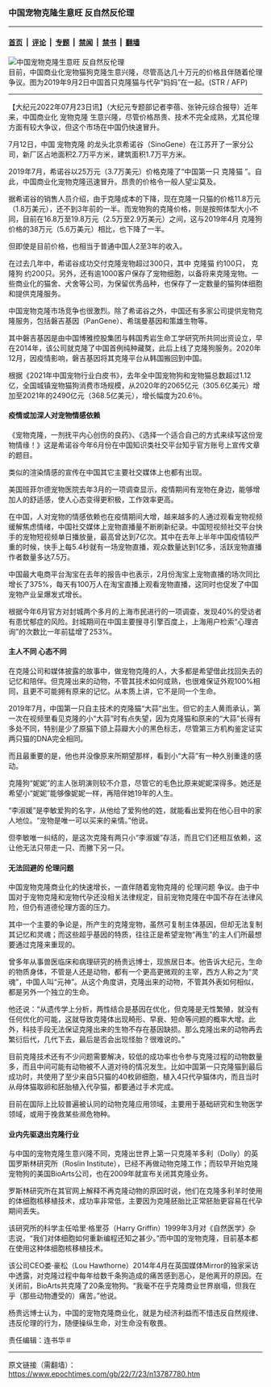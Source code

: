 ### 中国宠物克隆生意旺 反自然反伦理

---

#### [首页](../../../..?n13787780) &nbsp;|&nbsp; [评论](../../../../../epoch-comment?n13787780) &nbsp;|&nbsp; [专题](../../../../../epoch-special?n13787780) &nbsp;|&nbsp; [禁闻](../../../../../epoch-news?n13787780) &nbsp;|&nbsp; [禁书](../../../../../books?n13787780) &nbsp;|&nbsp; [翻墙](https://github.com/gfw-breaker/nogfw/blob/master/README.md?n13787780)


<div><img alt="中国宠物克隆生意旺 反自然反伦理" class="attachment-djy_600_400 size-djy_600_400 wp-post-image" src="https://i.epochtimes.com/assets/uploads/2022/07/id13787781-000_1JZ24U-600x400.jpg"/>
<div class="caption">
 目前，中国商业化宠物猫狗克隆生意兴隆，尽管高达几十万元的价格且伴随着伦理争议。图为2019年9月2日中国首只克隆猫与代孕“妈妈”在一起。(STR / AFP)
</div></div><hr/><div class="post_content" id="artbody" itemprop="articleBody">
 <!-- article content begin -->
 <p>
  【大纪元2022年07月23日讯】（大纪元专题部记者李蓓、张钟元综合报导）近年来，中国商业化
  <ok href="https://www.epochtimes.com/gb/tag/%E5%AE%A0%E7%89%A9%E5%85%8B%E9%9A%86.html">
   宠物克隆
  </ok>
  生意兴隆，尽管价格昂贵、技术不完全成熟，尤其伦理方面有较大争议，但这个市场在中国仍快速冒升。
 </p>
 <p>
  7月12日，中国
  <ok href="https://www.epochtimes.com/gb/tag/%E5%AE%A0%E7%89%A9%E5%85%8B%E9%9A%86.html">
   宠物克隆
  </ok>
  的龙头北京希诺谷（SinoGene）在江苏开了一家分公司，新厂区占地面积2.7万平方米，建筑面积1.7万平方米。
 </p>
 <p>
  2019年7月，希诺谷以25万元（3.7万美元）价格克隆了“中国第一只
  <ok href="https://www.epochtimes.com/gb/tag/%E5%85%8B%E9%9A%86%E7%8C%AB.html">
   克隆猫
  </ok>
  ”。自此，中国商业化宠物克隆迅速冒升。昂贵的价格令一般人望尘莫及。
 </p>
 <p>
  据希诺谷的销售人员介绍，由于克隆成本的下降，现在克隆一只猫的价格11.8万元（1.8万美元），还不到3年前的一半。而宠物狗的克隆价格，则是按照体型大小不同，目前在16.8万至19.8万元（2.5万至2.9万美元）之间，这与2019年4月
  <ok href="https://www.epochtimes.com/gb/tag/%E5%85%8B%E9%9A%86%E7%8B%97.html">
   克隆狗
  </ok>
  价格的38万元（5.6万美元）相比，也下降了一半。
 </p>
 <p>
  但即使是目前价格，也相当于普通中国人2至3年的收入。
 </p>
 <p>
  在过去几年中，希诺谷成功交付克隆宠物超过300只，其中
  <ok href="https://www.epochtimes.com/gb/tag/%E5%85%8B%E9%9A%86%E7%8C%AB.html">
   克隆猫
  </ok>
  约100只，
  <ok href="https://www.epochtimes.com/gb/tag/%E5%85%8B%E9%9A%86%E7%8B%97.html">
   克隆狗
  </ok>
  约200只。另外，还有逾1000客户保存了宠物细胞，以备将来克隆宠物。一些商业化的猫舍、犬舍等公司，为保留优秀品种，也保存了一定数量的猫狗体细胞和提供克隆服务。
 </p>
 <p>
  中国宠物克隆市场竞争也很激烈。除了希诺谷之外，中国还有多家公司提供宠物克隆服务，包括磐吉基因（PanGene）、希瑞曼基因和策雄生物等。
 </p>
 <p>
  其中磐吉基因是由中国博雅控股集团与韩国秀岩生命工学研究所共同出资设立，早在2014年，该公司就克隆了中国首例纯种藏獒，此后上线了克隆狗服务。2020年12月，因疫情影响，磐吉基因将其克隆平台从韩国搬回到中国。
 </p>
 <p>
  根据《2021年中国宠物行业白皮书》，去年全中国宠物狗和宠物猫总数超过1.12亿，全国城镇宠物猫狗消费市场规模，从2020年的2065亿元（305.6亿美元）增加至2021年的2490亿元（368.5亿美元），增长幅度为20.6％。
 </p>
 <h4>
  疫情或加深人对宠物情感依赖
 </h4>
 <p>
  《宠物克隆，一剂抚平内心创伤的良药》、《选择一个适合自己的方式来续写这份宠物情缘！》这是希诺谷今年6月份在中国知识类社交平台知乎官方账号上宣传文章的题目。
 </p>
 <p>
  类似的渲染情感的宣传在中国其它主要社交媒体上也都有出现。
 </p>
 <p>
  美国班菲尔德宠物医院去年3月的一项调查显示，疫情期间有宠物在身边，能够增加人的舒适感，使人心态变得更积极，工作效率更高。
 </p>
 <p>
  在中国，人对宠物的情感依赖也在疫情期间大增，越来越多的人通过观看宠物视频缓解焦虑情绪，中国社交媒体上宠物直播量不断刷新纪录。中国短视频社交平台快手的宠物短视频单日播放量，最高曾达到7亿次。其中在去年上半年中国疫情较严重的时候，快手上每5.4秒就有一场宠物直播，观众数量达到1亿多，活跃宠物直播作者数量多达7.5万。
 </p>
 <p>
  中国最大电商平台淘宝在去年的报告中也表示，2月份淘宝上宠物直播的场次同比增长了375%，每天有100万人在淘宝直播上观看宠物直播，这同时也促发了中国宠物产业呈爆发式增长。
 </p>
 <p>
  根据今年6月官方对封城两个多月的上海市民进行的一项调查，发现40%的受访者有患忧郁症的风险。封城期间在中国主要搜寻引擎百度上，上海用户检索“心理咨询”的次数比一年前猛增了253%。
 </p>
 <h4>
  主人不同 心态不同
 </h4>
 <p>
  在克隆公司和媒体披露的故事中，做宠物克隆的人，大多都是希望借此找回失去的记忆和陪伴。但克隆出来的动物，不管其技术如何成熟，也很难保证外观100%相同，且更不可能拥有原来的记忆。从本质上讲，它不是同一个生命。
 </p>
 <p>
  2019年7月，中国第一只自主技术的克隆猫“大蒜”出生。但它的主人黄雨承认，第一次在视频里看见克隆的小“大蒜”时有点失望，因为克隆猫和原来的“大蒜”长得有多处不同，特别是少了原猫下颌上蒜瓣大小的黑色标志，尽管第三方机构鉴定证实两只猫的DNA完全相同。
 </p>
 <p>
  而且最重要的是，他也并没像原来所期望那样，看到小“大蒜”有一种久别重逢的感动。
 </p>
 <p>
  克隆狗“妮妮”的主人张玥演则较不介意，尽管它的毛色比原来妮妮深得多。她还是希望小“妮妮”能够像妮妮一样，再陪伴她19年的人生。
 </p>
 <p>
  “李淑媛”是李敏爱狗的名字，从他给了爱狗他的姓，就能看出爱狗在他心目中的家人地位。“宠物是唯一可以买来的亲情。”他说。
 </p>
 <p>
  但李敏唯一纠结的，是这次克隆有两只小“李淑媛”存活，而且它们还相互依赖，这让他无法只带走一只、而撇下另一只。
 </p>
 <h4>
  无法回避的
  <ok href="https://www.epochtimes.com/gb/tag/%E4%BC%A6%E7%90%86%E9%97%AE%E9%A2%98.html">
   伦理问题
  </ok>
 </h4>
 <p>
  中国宠物克隆商业化的快速增长，一直伴随着宠物克隆的
  <ok href="https://www.epochtimes.com/gb/tag/%E4%BC%A6%E7%90%86%E9%97%AE%E9%A2%98.html">
   伦理问题
  </ok>
  争议。由于中国对于宠物克隆和宠物代孕还没相关法律规定，目前宠物克隆在中国不存在法律风险，但仍有道德伦理方面的压力。
 </p>
 <p>
  其中一个主要的争论是，所产生的克隆宠物，虽然可复制主体基因，但却无法复制其记忆和灵魂；而这些超乎基因的特质，往往正是希望宠物“再生”的主人们所最想要通过克隆来重现的。
 </p>
 <p>
  曾多年从事兽医临床和病理研究的杨贵远博士，现旅居日本。他告诉大纪元，生命的物质身体，不管是人还是动物，都有一个更高更微观的主宰，西方人称之为“灵魂”，中国人叫“元神”。从这个角度讲，克隆出来的动物，不管其外表如何相似，都是另外一个独立的生命。
 </p>
 <p>
  他还说：“从遗传学上分析，两性结合是基因在优化，但克隆是无性繁殖，就没有任何优化的可能，这就导致克隆体出现畸形、早衰、短命等问题的概率大增。此外，科技手段无法保证克隆出来的生物不存在基因缺损。那么克隆出来的动物再去繁衍后代，几代下去，最后是否会出现怪胎？很难说的。”
 </p>
 <p>
  目前克隆技术还有不少问题需要解决，较低的成功率也令参与克隆过程的动物数量多，而且中间可能有动物被不人道对待的情况发生。比如中国第一只克隆猫到最后成功时，共使用了至少来自5只猫的40枚卵细胞，植入4只代孕猫体内，而且当时从母体猫取卵和胚胎植入代孕猫，都要通过手术完成。
 </p>
 <p>
  目前在国际上比较普遍被认同的动物克隆应用领域，主要用于基础研究和生物医学领域，或用于挽救某些濒危物种。
 </p>
 <h4>
  业内先驱退出克隆行业
 </h4>
 <p>
  与中国的宠物克隆生意兴隆不同，克隆出世界上第一只克隆羊多利（Dolly）的英国罗斯林研究所（Roslin Institute），已经不再做动物克隆工作；而较早开始克隆宠物狗的美国BioArts公司，也在2009年就宣布关闭其克隆业务。
 </p>
 <p>
  罗斯林研究所在其官网上解释不再克隆动物的原因时说，他们在克隆多利羊时使用的体细胞核移植技术，成功率非常低，主要因为克隆胚胎比正常胚胎更容易在代孕期间丢失。
 </p>
 <p>
  该研究所的科学主任哈里‧格里芬（Harry Griffin）1999年3月对《自然医学》杂志说，“我们对体细胞如何重新编程还知之甚少。”而中国的宠物克隆，目前基本都在使用这种体细胞核移植技术。
 </p>
 <p>
  该公司CEO娄‧豪松（Lou Hawthorne）2014年4月在英国媒体Mirror的独家采访中透露，对克隆过程中每年给数千条狗造成的痛苦感到恶心，是他离开的原因。在关闭前，BioArts共克隆了20条宠物狗。“我毫不在乎克隆商业世界崩塌，但我在乎（那些动物遭受的）痛苦。”他说。
 </p>
 <p>
  杨贵远博士认为，中国的宠物克隆商业化，就是为经济利益而不惜违反自然规律、违反伦理的行为，随便操纵生命，对生命没有敬畏。
 </p>
 <p>
  责任编辑：连书华＃
 </p>
 <!-- article content end -->
 <div id="below_article_ad">
 </div>
</div>


---

原文链接（需翻墙）：https://www.epochtimes.com/gb/22/7/23/n13787780.htm